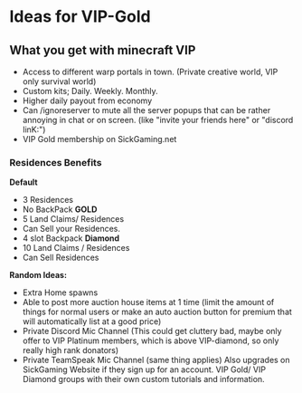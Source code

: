 # Ideas for VIP-Gold

## What you get with minecraft VIP
- Access to different warp portals in town. (Private creative world, VIP only survival world)
- Custom kits; Daily. Weekly. Monthly.
- Higher daily payout from economy
- Can /ignoreserver to mute all the server popups that can be rather annoying in chat or on screen. (like "invite your friends here" or "discord linK:")
- VIP Gold membership on SickGaming.net

### Residences Benefits
**Default**
- 3 Residences
- No BackPack
**GOLD**
- 5 Land Claims/ Residences
- Can Sell your Residences.
- 4 slot Backpack
**Diamond**
- 10 Land Claims / Residences
- Can Sell Residences 



**Random Ideas:**
- Extra Home spawns
- Able to post more auction house items at 1 time (limit the amount of things for normal users or make an auto auction button for premium that will automatically list at a good price)
- Private Discord Mic Channel (This could get cluttery bad, maybe only offer to VIP Platinum members, which is above VIP-diamond, so only really high rank donators)
- Private TeamSpeak Mic Channel (same thing applies)
Also upgrades on SickGaming Website if they sign up for an account. VIP Gold/ VIP Diamond groups with their own custom tutorials and information. 

